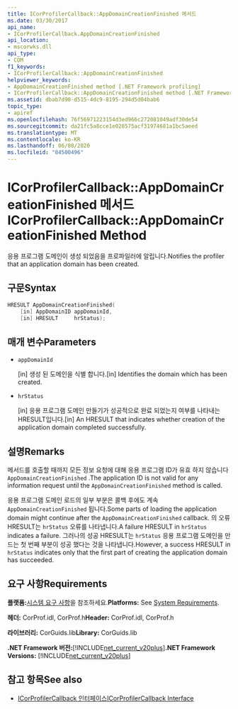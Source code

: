 ```yaml
---
title: ICorProfilerCallback::AppDomainCreationFinished 메서드
ms.date: 03/30/2017
api_name:
- ICorProfilerCallback.AppDomainCreationFinished
api_location:
- mscorwks.dll
api_type:
- COM
f1_keywords:
- ICorProfilerCallback::AppDomainCreationFinished
helpviewer_keywords:
- AppDomainCreationFinished method [.NET Framework profiling]
- ICorProfilerCallback::AppDomainCreationFinished method [.NET Framework profiling]
ms.assetid: dbab7d90-d515-4dc9-8195-294d5d04bab6
topic_type:
- apiref
ms.openlocfilehash: 76f56971223154d3ed966c272081049adf30de54
ms.sourcegitcommit: da21fc5a8cce1e028575acf31974681a1bc5aeed
ms.translationtype: MT
ms.contentlocale: ko-KR
ms.lasthandoff: 06/08/2020
ms.locfileid: "84500496"
---
```

# <a name="icorprofilercallbackappdomaincreationfinished-method"></a><span data-ttu-id="35335-102">ICorProfilerCallback::AppDomainCreationFinished 메서드</span><span class="sxs-lookup"><span data-stu-id="35335-102">ICorProfilerCallback::AppDomainCreationFinished Method</span></span>
<span data-ttu-id="35335-103">응용 프로그램 도메인이 생성 되었음을 프로파일러에 알립니다.</span><span class="sxs-lookup"><span data-stu-id="35335-103">Notifies the profiler that an application domain has been created.</span></span>  
  
## <a name="syntax"></a><span data-ttu-id="35335-104">구문</span><span class="sxs-lookup"><span data-stu-id="35335-104">Syntax</span></span>  
  
```cpp  
HRESULT AppDomainCreationFinished(  
    [in] AppDomainID appDomainId,  
    [in] HRESULT     hrStatus);
```  
  
## <a name="parameters"></a><span data-ttu-id="35335-105">매개 변수</span><span class="sxs-lookup"><span data-stu-id="35335-105">Parameters</span></span>

- `appDomainId`

  <span data-ttu-id="35335-106">\[in] 생성 된 도메인을 식별 합니다.</span><span class="sxs-lookup"><span data-stu-id="35335-106">\[in] Identifies the domain which has been created.</span></span>

- `hrStatus`

  <span data-ttu-id="35335-107">\[in] 응용 프로그램 도메인 만들기가 성공적으로 완료 되었는지 여부를 나타내는 HRESULT입니다.</span><span class="sxs-lookup"><span data-stu-id="35335-107">\[in] An HRESULT that indicates whether creation of the application domain completed successfully.</span></span>

## <a name="remarks"></a><span data-ttu-id="35335-108">설명</span><span class="sxs-lookup"><span data-stu-id="35335-108">Remarks</span></span>  
 <span data-ttu-id="35335-109">메서드를 호출할 때까지 모든 정보 요청에 대해 응용 프로그램 ID가 유효 하지 않습니다 `AppDomainCreationFinished` .</span><span class="sxs-lookup"><span data-stu-id="35335-109">The application ID is not valid for any information request until the `AppDomainCreationFinished` method is called.</span></span>  
  
 <span data-ttu-id="35335-110">응용 프로그램 도메인 로드의 일부 부분은 콜백 후에도 계속 `AppDomainCreationFinished` 됩니다.</span><span class="sxs-lookup"><span data-stu-id="35335-110">Some parts of loading the application domain might continue after the `AppDomainCreationFinished` callback.</span></span> <span data-ttu-id="35335-111">의 오류 HRESULT는 `hrStatus` 오류를 나타냅니다.</span><span class="sxs-lookup"><span data-stu-id="35335-111">A failure HRESULT in `hrStatus` indicates a failure.</span></span> <span data-ttu-id="35335-112">그러나의 성공 HRESULT는 `hrStatus` 응용 프로그램 도메인을 만드는 첫 번째 부분이 성공 했다는 것을 나타냅니다.</span><span class="sxs-lookup"><span data-stu-id="35335-112">However, a success HRESULT in `hrStatus` indicates only that the first part of creating the application domain has succeeded.</span></span>  
  
## <a name="requirements"></a><span data-ttu-id="35335-113">요구 사항</span><span class="sxs-lookup"><span data-stu-id="35335-113">Requirements</span></span>  
 <span data-ttu-id="35335-114">**플랫폼:**[시스템 요구 사항](../../get-started/system-requirements.md)을 참조하세요.</span><span class="sxs-lookup"><span data-stu-id="35335-114">**Platforms:** See [System Requirements](../../get-started/system-requirements.md).</span></span>  
  
 <span data-ttu-id="35335-115">**헤더:** CorProf.idl, CorProf.h</span><span class="sxs-lookup"><span data-stu-id="35335-115">**Header:** CorProf.idl, CorProf.h</span></span>  
  
 <span data-ttu-id="35335-116">**라이브러리:** CorGuids.lib</span><span class="sxs-lookup"><span data-stu-id="35335-116">**Library:** CorGuids.lib</span></span>  
  
 <span data-ttu-id="35335-117">**.NET Framework 버전:**[!INCLUDE[net_current_v20plus](../../../../includes/net-current-v20plus-md.md)]</span><span class="sxs-lookup"><span data-stu-id="35335-117">**.NET Framework Versions:** [!INCLUDE[net_current_v20plus](../../../../includes/net-current-v20plus-md.md)]</span></span>  
  
## <a name="see-also"></a><span data-ttu-id="35335-118">참고 항목</span><span class="sxs-lookup"><span data-stu-id="35335-118">See also</span></span>

- [<span data-ttu-id="35335-119">ICorProfilerCallback 인터페이스</span><span class="sxs-lookup"><span data-stu-id="35335-119">ICorProfilerCallback Interface</span></span>](icorprofilercallback-interface.md)
